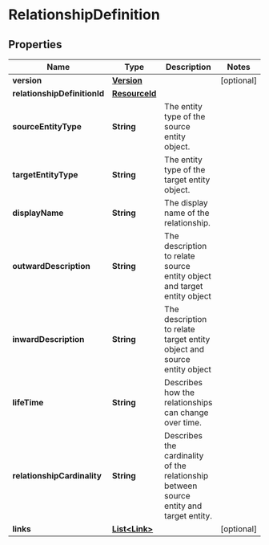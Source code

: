 

# RelationshipDefinition


## Properties

| Name | Type | Description | Notes |
|------------ | ------------- | ------------- | -------------|
|**version** | [**Version**](Version.md) |  |  [optional] |
|**relationshipDefinitionId** | [**ResourceId**](ResourceId.md) |  |  |
|**sourceEntityType** | **String** | The entity type of the source entity object. |  |
|**targetEntityType** | **String** | The entity type of the target entity object. |  |
|**displayName** | **String** | The display name of the relationship. |  |
|**outwardDescription** | **String** | The description to relate source entity object and target entity object |  |
|**inwardDescription** | **String** | The description to relate target entity object and source entity object |  |
|**lifeTime** | **String** | Describes how the relationships can change over time. |  |
|**relationshipCardinality** | **String** | Describes the cardinality of the relationship between source entity and target entity. |  |
|**links** | [**List&lt;Link&gt;**](Link.md) |  |  [optional] |



